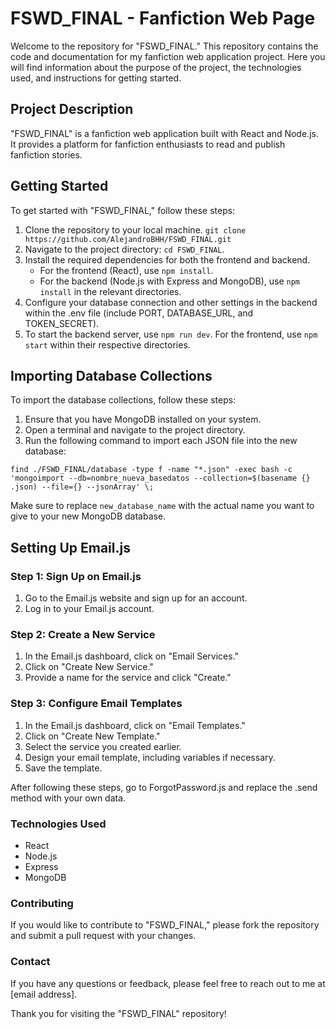 # **FSWD_FINAL - Fanfiction Web Page**

Welcome to the repository for "FSWD_FINAL." This repository contains the code and documentation for my fanfiction web application project. Here you will find information about the purpose of the project, the technologies used, and instructions for getting started.

## Project Description

"FSWD_FINAL" is a fanfiction web application built with React and Node.js. It provides a platform for fanfiction enthusiasts to read and publish fanfiction stories.

## Getting Started

To get started with "FSWD_FINAL," follow these steps:

1. Clone the repository to your local machine.
  `git clone https://github.com/AlejandroBHH/FSWD_FINAL.git`
3. Navigate to the project directory: `cd FSWD_FINAL`.
4. Install the required dependencies for both the frontend and backend.
   - For the frontend (React), use `npm install`.
   - For the backend (Node.js with Express and MongoDB), use `npm install` in the relevant directories.
5. Configure your database connection and other settings in the backend within the .env file (include PORT, DATABASE_URL, and TOKEN_SECRET).
6. To start the backend server, use `npm run dev`. For the frontend, use `npm start` within their respective directories.

## Importing Database Collections

To import the database collections, follow these steps:
1. Ensure that you have MongoDB installed on your system.
2. Open a terminal and navigate to the project directory.
3. Run the following command to import each JSON file into the new database:

`find ./FSWD_FINAL/database -type f -name "*.json" -exec bash -c 'mongoimport --db=nombre_nueva_basedatos --collection=$(basename {} .json) --file={} --jsonArray' \;`

Make sure to replace `new_database_name` with the actual name you want to give to your new MongoDB database.


## Setting Up Email.js

### **Step 1**: Sign Up on Email.js
1. Go to the Email.js website and sign up for an account.
2. Log in to your Email.js account.


### **Step 2**: Create a New Service
1. In the Email.js dashboard, click on "Email Services."
2. Click on "Create New Service."
3. Provide a name for the service and click "Create."

### **Step 3**: Configure Email Templates
1. In the Email.js dashboard, click on "Email Templates."
2. Click on "Create New Template."
3. Select the service you created earlier.
4. Design your email template, including variables if necessary.
5. Save the template.

After following these steps, go to ForgotPassword.js and replace the .send method with your own data.


### Technologies Used

- React
- Node.js
- Express
- MongoDB


### Contributing
If you would like to contribute to "FSWD_FINAL," please fork the repository and submit a pull request with your changes.

### Contact

If you have any questions or feedback, please feel free to reach out to me at [email address].

Thank you for visiting the "FSWD_FINAL" repository!
